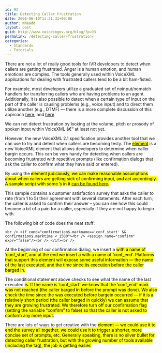 ```yaml
---
id: 93
title: Detecting Caller Frustration
date: 2006-06-10T11:21:31+00:00
author: mheadd
layout: post
guid: http://www.voiceingov.org/blog/?p=93
permalink: /detecting-caller-frustration/
categories:
  - Standards
  - Tutorials
---
```

There are not a lot of really good tools for IVR developers to detect when callers are getting frustrated. Anger is a human emotion, and human emotions are complex. The tools generally used within VoiceXML applications for dealing with frustrated callers tend to be a bit ham-fisted. 

For example, most developers utilize a graduated set of noinput/nomatch handlers for transferring callers who are having problems to an agent. Additionally, it is also possible to detect when a certain type of input on the part of the caller is causing problems (e.g., voice input) and to direct them utilize another (e.g., DTMF) &#8212; there is a more complete discussion of this approach [here](http://www.voiceingov.org/blog/?p=90), and [here](http://www.voiceingov.org/blog/?p=66). 

We can not detect frustration by looking at the volume, pitch or prosody of spoken input within VoiceXML â€“ at least not yet.

However, the new VoiceXML 2.1 specification provides another tool that we can use to try and detect when callers are becoming testy. The <a href="http://www.w3.org/TR/voicexml21/#sec-mark" target="_blank"><mark> element</a> is a new VoiceXML element that allows developers to determine when caller bargin occurs. This can be very handy for detecting when callers are becoming frustrated with repetitive prompts (like confirmation dialogs that ask the caller to confirm what they have said or entered).

By using the <mark> element judiciously, we can make reasonable assumptions about when callers are getting sick of confirming input, and act accordingly. A sample script with some <mark>&#8217;s in it <a href="http://www.voiceingov.org/xfiles/markTest.txt" target="_blank">can be found here</a>. 

This sample contains a customer satisfaction survey that asks the caller to rate (from 1 to 5) their agreement with several statements. After each turn, the caller is asked to confirm their answer &#8211; you can see how this could become a bit of a pain for a caller, especially if they are not happy to begin with.

The following bit of code does the neat stuff:

`<br />
<if cond="confirmation$.markname=='conf_start' && confirmation$.marktime < 1500"><br />
<assign name="confirm" expr="false"/><br />
</if><br />
` 

At the beginning of our confirmation dialog, we insert a <mark> with a name of &#8216;conf\_start&#8217;, and at the end we insert a <mark> with a name of &#8216;conf\_end&#8217;. Platforms that support this element will expose some useful information &#8212; the name of the last <mark> executed, and the time since its execution before the caller barged in. 

The conditional statement above checks to see what the name of the last executed <mark> is. If the name is &#8216;conf\_start&#8217; we know that the &#8216;conf\_end&#8217; mark was not reached (the caller barged in before the prompt was done). We also check the time since the <mark> was executed before bargein occurred &#8212; if it is a relatively short period (the caller barged in quickly) we can assume that they are growing frustrated. We therefore turn off our confirmation flag (setting the variable &#8220;confirm&#8221; to false) so that the caller is not asked to conform any more input.

There are lots of ways to get creative with the <mark> element &#8212; we could use it to end the survey all together, we could use it to trigger a shorter, more concise set of prompts, etc. Generally speaking, there is no silver bullet for detecting caller frustration, but with the growing number of tools available (including the <mark> tag), the job is getting easier.